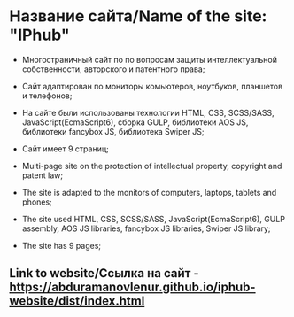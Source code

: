 # Название сайта/Name of the site: "IPhub"

* Многостраничный сайт по по вопросам защиты интеллектуальной собственности, авторского и патентного права;
* Сайт адаптирован по мониторы комьютеров, ноутбуков, планшетов и телефонов;
* На сайте были использованы технологии HTML, CSS, SCSS/SASS, JavaScript(EcmaScript6), сборка GULP, библиотеки AOS JS, библиотеки fancybox JS, библиотека Swiper JS;
* Сайт имеет 9 страниц;

* Multi-page site on the protection of intellectual property, copyright and patent law;
* The site is adapted to the monitors of computers, laptops, tablets and phones;
* The site used HTML, CSS, SCSS/SASS, JavaScript(EcmaScript6), GULP assembly, AOS JS libraries, fancybox JS libraries, Swiper JS library;
* The site has 9 pages;

## Link to website/Ссылка на сайт - https://abduramanovlenur.github.io/iphub-website/dist/index.html
